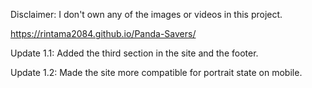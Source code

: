 Disclaimer:
I don't own any of the images or videos in this project.

 https://rintama2084.github.io/Panda-Savers/

Update 1.1:
Added the third section in the site and the footer.

Update 1.2:
Made the site more compatible for portrait state on mobile.
